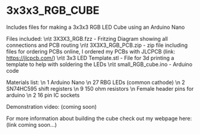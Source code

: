 # 3x3x3_RGB_CUBE
Includes files for making a 3x3x3 RGB LED Cube using an Arduino Nano

Files included:
  \n\t 3X3X3_RGB.fzz - Fritzing Diagram showing all connections and PCB routing
  \n\t 3X3X3_RGB_PCB.zip - zip file including files for ordering PCBs online, I ordered my PCBs with JLCPCB (link: https://jlcpcb.com/)
  \n\t 3x3 LED Template.stl - File for 3d printing a template to help with soldering the LEDs
  \n\t small_RGB_cube.ino - Arduino code

Materials list:
  \n 1 Arduino Nano
  \n 27 RBG LEDs (common cathode)
  \n 2 SN74HC595 shift registers
  \n 9 150 ohm resistors
  \n Female header pins for arduino
  \n 2 16 pin IC sockets

Demonstration video: (coming soon)

For more information about building the cube check out my webpage here: (link coming soon...)
  
